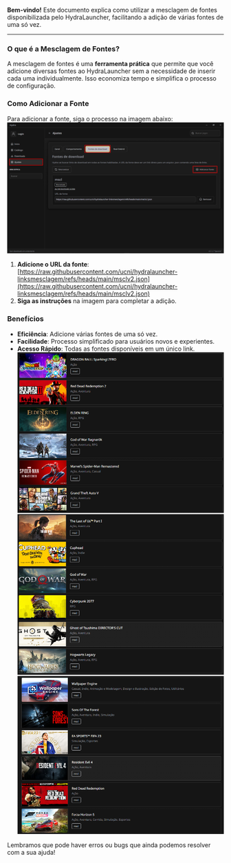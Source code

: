**Bem-vindo!** Este documento explica como utilizar a mesclagem de fontes disponibilizada pelo HydraLauncher, facilitando a adição de várias fontes de uma só vez.

---

### O que é a Mesclagem de Fontes?

A mesclagem de fontes é uma **ferramenta prática** que permite que você adicione diversas fontes ao HydraLauncher sem a necessidade de inserir cada uma individualmente. Isso economiza tempo e simplifica o processo de configuração.

### Como Adicionar a Fonte

Para adicionar a fonte, siga o processo na imagem abaixo:
![Tutorial](Screenshot_1.png)

1. **Adicione o URL da fonte**: [https://raw.githubusercontent.com/ucni/hydralauncher-linksmesclagem/refs/heads/main/msclv2.json](https://raw.githubusercontent.com/ucni/hydralauncher-linksmesclagem/refs/heads/main/msclv2.json)
2. **Siga as instruções** na imagem para completar a adição.

### Benefícios

- **Eficiência**: Adicione várias fontes de uma só vez.
- **Facilidade**: Processo simplificado para usuários novos e experientes.
- **Acesso Rápido**: Todas as fontes disponíveis em um único link.
![1](Screenshot_2.png)
![2](Screenshot_3.png)
![3](Screenshot_4.png)


Lembramos que pode haver erros ou bugs que ainda podemos resolver com a sua ajuda!
